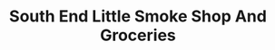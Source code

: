 ---
title: "South End Little Smoke Shop And Groceries"
url: /wichita/south-end-little-smoke-shop-and-groceries/
shop: tobacco
---
